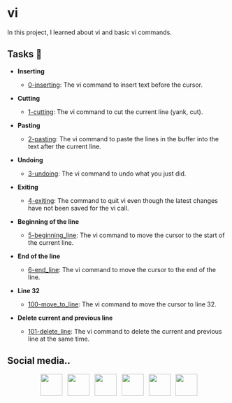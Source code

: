 # vi

In this project, I learned about vi and basic vi commands.

## Tasks :page_with_curl:

* **Inserting**
  * [0-inserting](./0-inserting): The vi command to insert text before the cursor.

* **Cutting**
  * [1-cutting](./1-cutting): The vi command to cut the current line (yank, cut).

* **Pasting**
  * [2-pasting](./2-pasting): The vi command to paste the lines in the buffer into the
  text after the current line.

* **Undoing**
  * [3-undoing](./3-undoing): The vi command to undo what you just did.

* **Exiting**
  * [4-exiting](./4-exiting): The command to quit vi even though the latest changes have
  not been saved for the vi call.

* **Beginning of the line**
  * [5-beginning_line](5-beginning_line): The vi command to move the cursor to the start of the current line.

* **End of the line**
  * [6-end_line](./6-end_line): The vi command to move the cursor to the end of the line.

* **Line 32**
  * [100-move_to_line](./100-move_to_line): The vi command to move the cursor to line 32.

* **Delete current and previous line**
  * [101-delete_line](./101-delete_line): The vi command to delete the current and previous
  line at the same time.

## Social media.. 
<p align="center">
&nbsp; <a href="https://twitter.com/felipevargas_bz" target="_blank" rel="noopener noreferrer"><img src="https://cdn.jsdelivr.net/npm/simple-icons@3.0.1/icons/twitter.svg" width="50" /></a>
&nbsp; <a href="https://www.facebook.com/profile.php?id=100028222452093" target="_blank" rel="noopener noreferrer"><img src="https://cdn.jsdelivr.net/npm/simple-icons@3.0.1/icons/facebook.svg" width="50" /></a>
&nbsp; <a href="https://www.youtube.com/channel/UCFrPLo_zV_OYjL5WFtGrN3A" target="_blank" rel="noopener noreferrer"><img src="https://cdn.jsdelivr.net/npm/simple-icons@3.0.1/icons/youtube.svg" width="50" /></a>
&nbsp; <a href="https://www.linkedin.com/in/angel-felipe-vargas-benitez-9a6592206/" target="_blank" rel="noopener noreferrer"><img src="https://cdn.jsdelivr.net/npm/simple-icons@3.0.1/icons/linkedin.svg" width="50" /></a>
&nbsp; <a href="mailto:felipevargas.bz@gmail.com" target="_blank" rel="noopener noreferrer"><img src="https://cdn.jsdelivr.net/npm/simple-icons@3.0.1/icons/gmail.svg"  width="50" /></a>
&nbsp; <a href="https://devfelipevargas.medium.com/" target="_blank" rel="noopener noreferrer"><img src="https://cdn.jsdelivr.net/npm/simple-icons@3.0.1/icons/medium.svg" width="50" /></a>
</p>


